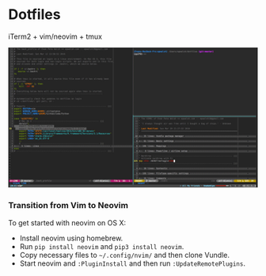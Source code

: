 # Dotfiles

iTerm2 + vim/neovim + tmux

![screen_shot.png](screen_shot.png)

### Transition from Vim to Neovim

To get started with neovim on OS X:
- Install neovim using homebrew.
- Run ```pip install neovim``` and ```pip3 install neovim```.
- Copy necessary files to ```~/.config/nvim/``` and then clone Vundle.
- Start neovim and ```:PluginInstall``` and then run ```:UpdateRemotePlugins```.
